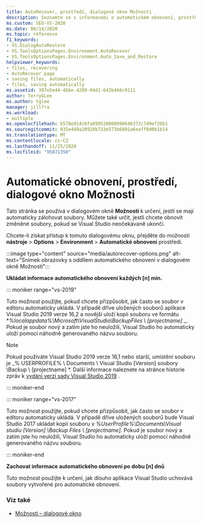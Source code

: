```yaml
---
title: AutoRecover, prostředí, dialogové okno Možnosti
description: Seznamte se s informacemi o automatickém obnovení, prostředí, možnostech a způsobu, jakým se používá k určení toho, jestli se mají soubory automaticky zálohovat.
ms.custom: SEO-VS-2020
ms.date: 08/14/2020
ms.topic: reference
f1_keywords:
- VS.DialogAutoRestore
- VS.ToolsOptionsPages.Environment.AutoRecover
- VS.ToolsOptionsPages.Environment.Auto_Save_and_Restore
helpviewer_keywords:
- files, recovering
- AutoRecover page
- saving files, automatically
- files, saving automatically
ms.assetid: 397e5e44-4bbe-4289-94d1-642b466c9111
author: TerryGLee
ms.author: tglee
manager: jillfra
ms.workload:
- multiple
ms.openlocfilehash: b578e914c6fa099528008090646372c7d9ef26b1
ms.sourcegitcommit: 935e4d9a20928b733e573b6801a6eaff0d0b1b14
ms.translationtype: MT
ms.contentlocale: cs-CZ
ms.lasthandoff: 11/25/2020
ms.locfileid: "95871350"
---
```

# <a name="autorecover-environment-options-dialog-box"></a>Automatické obnovení, prostředí, dialogové okno Možnosti

Tato stránka se používá v dialogovém okně **Možnosti** k určení, jestli se mají automaticky zálohovat soubory. Můžete také určit, jestli chcete obnovit změněné soubory, pokud se Visual Studio neočekávaně ukončí.

Chcete-li získat přístup k tomuto dialogovému oknu, přejděte do možnosti **nástroje**  >  **Options**  >  **Environment**  >  **Automatické obnovení** prostředí.

:::image type="content" source="media/autorecover-options.png" alt-text="Snímek obrazovky s oddílem automatického obnovení v dialogovém okně Možnosti":::

**Ukládat informace automatického obnovení každých [n] min.**

::: moniker range="vs-2019"

Tuto možnost použijte, pokud chcete přizpůsobit, jak často se soubor v editoru automaticky ukládá. V případě dříve uložených souborů aplikace Visual Studio 2019 verze 16,2 a novější uloží kopii souboru ve formátu **_%localappdata%\Microsoft\VisualStudio\BackupFiles \\ [projectname]_* _. Pokud je soubor nový a zatím jste ho neuložili, Visual Studio ho automaticky uloží pomocí náhodně generovaného názvu souboru.

> [!NOTE]
> Pokud používáte Visual Studio 2019 verze 16,1 nebo starší, umístění souboru je _% USERPROFILE% \ Documents \ Visual Studio [Version] soubory \Backup \\ [projectname] *. Další informace naleznete na stránce historie zpráv k [vydání verzí sady Visual Studio 2019](/visualstudio/releases/2019/release-notes-history/) .

::: moniker-end

::: moniker range="vs-2017"

Tuto možnost použijte, pokud chcete přizpůsobit, jak často se soubor v editoru automaticky ukládá. V případě dříve uložených souborů bude Visual Studio 2017 ukládat kopii souboru v *%UserProfile%\Documents\Visual studiu [Version] \Backup Files \\ [projectname]*. Pokud je soubor nový a zatím jste ho neuložili, Visual Studio ho automaticky uloží pomocí náhodně generovaného názvu souboru.

::: moniker-end

**Zachovat informace automatického obnovení po dobu [n] dnů**

Tuto možnost použijte k určení, jak dlouho aplikace Visual Studio uchovává soubory vytvořené pro automatické obnovení.

### <a name="see-also"></a>Viz také

- [Možnosti – dialogové okno](../../ide/reference/options-dialog-box-visual-studio.md)
